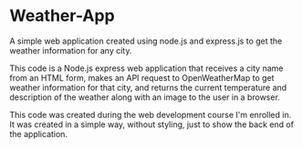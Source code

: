 # Weather-App
A simple web application created using node.js and express.js to get the weather information for any city. 

This code is a Node.js express web application that receives a city name from an HTML form, makes an API request to OpenWeatherMap to get weather information for that city, and returns the current temperature and description of the weather along with an image to the user in a browser.

This code was created during the web development course I'm enrolled in. It was created in a simple way, without styling, just to show the back end of the application.
